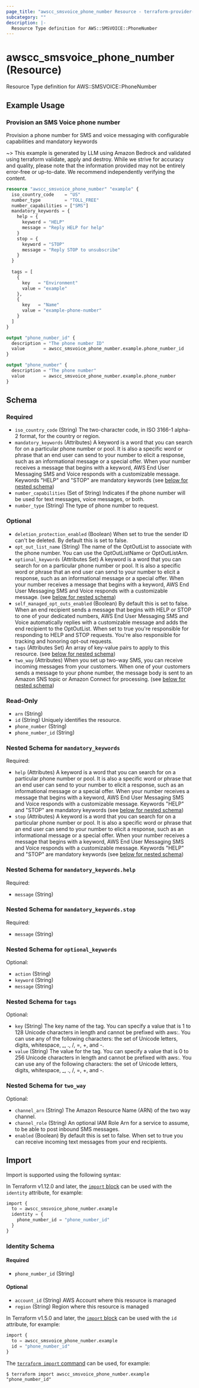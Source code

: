 ```yaml
---
page_title: "awscc_smsvoice_phone_number Resource - terraform-provider-awscc"
subcategory: ""
description: |-
  Resource Type definition for AWS::SMSVOICE::PhoneNumber
---
```


# awscc_smsvoice_phone_number (Resource)

Resource Type definition for AWS::SMSVOICE::PhoneNumber

## Example Usage

### Provision an SMS Voice phone number

Provision a phone number for SMS and voice messaging with configurable capabilities and mandatory keywords

~> This example is generated by LLM using Amazon Bedrock and validated using terraform validate, apply and destroy. While we strive for accuracy and quality, please note that the information provided may not be entirely error-free or up-to-date. We recommend independently verifying the content.

```terraform
resource "awscc_smsvoice_phone_number" "example" {
  iso_country_code    = "US"
  number_type         = "TOLL_FREE"
  number_capabilities = ["SMS"]
  mandatory_keywords = {
    help = {
      keyword = "HELP"
      message = "Reply HELP for help"
    }
    stop = {
      keyword = "STOP"
      message = "Reply STOP to unsubscribe"
    }
  }
  
  tags = [
    {
      key   = "Environment"
      value = "example"
    },
    {
      key   = "Name"
      value = "example-phone-number"
    }
  ]
}

output "phone_number_id" {
  description = "The phone number ID"
  value       = awscc_smsvoice_phone_number.example.phone_number_id
}

output "phone_number" {
  description = "The phone number"
  value       = awscc_smsvoice_phone_number.example.phone_number
}
```

<!-- schema generated by tfplugindocs -->
## Schema

### Required

- `iso_country_code` (String) The two-character code, in ISO 3166-1 alpha-2 format, for the country or region.
- `mandatory_keywords` (Attributes) A keyword is a word that you can search for on a particular phone number or pool. It is also a specific word or phrase that an end user can send to your number to elicit a response, such as an informational message or a special offer. When your number receives a message that begins with a keyword, AWS End User Messaging SMS and Voice responds with a customizable message. Keywords "HELP" and "STOP" are mandatory keywords (see [below for nested schema](#nestedatt--mandatory_keywords))
- `number_capabilities` (Set of String) Indicates if the phone number will be used for text messages, voice messages, or both.
- `number_type` (String) The type of phone number to request.

### Optional

- `deletion_protection_enabled` (Boolean) When set to true the sender ID can't be deleted. By default this is set to false.
- `opt_out_list_name` (String) The name of the OptOutList to associate with the phone number. You can use the OptOutListName or OptOutListArn.
- `optional_keywords` (Attributes Set) A keyword is a word that you can search for on a particular phone number or pool. It is also a specific word or phrase that an end user can send to your number to elicit a response, such as an informational message or a special offer. When your number receives a message that begins with a keyword, AWS End User Messaging SMS and Voice responds with a customizable message. (see [below for nested schema](#nestedatt--optional_keywords))
- `self_managed_opt_outs_enabled` (Boolean) By default this is set to false. When an end recipient sends a message that begins with HELP or STOP to one of your dedicated numbers, AWS End User Messaging SMS and Voice automatically replies with a customizable message and adds the end recipient to the OptOutList. When set to true you're responsible for responding to HELP and STOP requests. You're also responsible for tracking and honoring opt-out requests.
- `tags` (Attributes Set) An array of key-value pairs to apply to this resource. (see [below for nested schema](#nestedatt--tags))
- `two_way` (Attributes) When you set up two-way SMS, you can receive incoming messages from your customers. When one of your customers sends a message to your phone number, the message body is sent to an Amazon SNS topic or Amazon Connect for processing. (see [below for nested schema](#nestedatt--two_way))

### Read-Only

- `arn` (String)
- `id` (String) Uniquely identifies the resource.
- `phone_number` (String)
- `phone_number_id` (String)

<a id="nestedatt--mandatory_keywords"></a>
### Nested Schema for `mandatory_keywords`

Required:

- `help` (Attributes) A keyword is a word that you can search for on a particular phone number or pool. It is also a specific word or phrase that an end user can send to your number to elicit a response, such as an informational message or a special offer. When your number receives a message that begins with a keyword, AWS End User Messaging SMS and Voice responds with a customizable message. Keywords "HELP" and "STOP" are mandatory keywords (see [below for nested schema](#nestedatt--mandatory_keywords--help))
- `stop` (Attributes) A keyword is a word that you can search for on a particular phone number or pool. It is also a specific word or phrase that an end user can send to your number to elicit a response, such as an informational message or a special offer. When your number receives a message that begins with a keyword, AWS End User Messaging SMS and Voice responds with a customizable message. Keywords "HELP" and "STOP" are mandatory keywords (see [below for nested schema](#nestedatt--mandatory_keywords--stop))

<a id="nestedatt--mandatory_keywords--help"></a>
### Nested Schema for `mandatory_keywords.help`

Required:

- `message` (String)


<a id="nestedatt--mandatory_keywords--stop"></a>
### Nested Schema for `mandatory_keywords.stop`

Required:

- `message` (String)



<a id="nestedatt--optional_keywords"></a>
### Nested Schema for `optional_keywords`

Optional:

- `action` (String)
- `keyword` (String)
- `message` (String)


<a id="nestedatt--tags"></a>
### Nested Schema for `tags`

Optional:

- `key` (String) The key name of the tag. You can specify a value that is 1 to 128 Unicode characters in length and cannot be prefixed with aws:. You can use any of the following characters: the set of Unicode letters, digits, whitespace, _, ., /, =, +, and -.
- `value` (String) The value for the tag. You can specify a value that is 0 to 256 Unicode characters in length and cannot be prefixed with aws:. You can use any of the following characters: the set of Unicode letters, digits, whitespace, _, ., /, =, +, and -.


<a id="nestedatt--two_way"></a>
### Nested Schema for `two_way`

Optional:

- `channel_arn` (String) The Amazon Resource Name (ARN) of the two way channel.
- `channel_role` (String) An optional IAM Role Arn for a service to assume, to be able to post inbound SMS messages.
- `enabled` (Boolean) By default this is set to false. When set to true you can receive incoming text messages from your end recipients.

## Import

Import is supported using the following syntax:

In Terraform v1.12.0 and later, the [`import` block](https://developer.hashicorp.com/terraform/language/import) can be used with the `identity` attribute, for example:

```terraform
import {
  to = awscc_smsvoice_phone_number.example
  identity = {
    phone_number_id = "phone_number_id"
  }
}
```

<!-- schema generated by tfplugindocs -->
### Identity Schema

#### Required

- `phone_number_id` (String)

#### Optional

- `account_id` (String) AWS Account where this resource is managed
- `region` (String) Region where this resource is managed

In Terraform v1.5.0 and later, the [`import` block](https://developer.hashicorp.com/terraform/language/import) can be used with the `id` attribute, for example:

```terraform
import {
  to = awscc_smsvoice_phone_number.example
  id = "phone_number_id"
}
```

The [`terraform import` command](https://developer.hashicorp.com/terraform/cli/commands/import) can be used, for example:

```shell
$ terraform import awscc_smsvoice_phone_number.example "phone_number_id"
```
